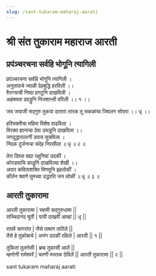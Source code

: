 ```yaml
---
slug: /sant-tukaram-maharaj-aarati
---
```


# श्री संत तुकाराम महाराज आरती

## प्रपंञ्चरचना सर्वहि भोगूनि त्यागिली

प्रपंञ्चरचना सर्वहि भोगूनि त्यागिली ।<br />
अनुतापाचे ज्वाळी देहबुद्धि हरविली ।। <br />वैराग्याची निष्ठा प्रगटुनि दाखविली ।<br />
अहंममता दवड्डुनि निजशान्ती वरिली ।। १ ।।

जय जयाजी सद्गुरु तुकया दातारा तारक तू सकळांचा जिवलग सोयरा ।। धृ ।।

हरिभक्तीचा महिमा विशेष वाढविला ।<br /> विरक्त ज्ञानाचा ठेवा उघडुनि दाखविला ।।<br />
जगदुद्धारालागीं उपाय सुचविला । <br />निंदक दुर्जनाचा संदेह निरसीला ॥ धृ ॥ २ ॥

तेरा दिवस वह्या रक्षुनियां उदकीं । <br />कोरड्याचि काढुनि दाखविल्या शेखी ।।<br />
अपार कविताशक्ति मिणवुनि इहलोकीं । <br />कीर्तन श्रवणे तुमच्या उद्धरति जन लोकीं ॥ धृ ॥ ३ ॥

## आरती तुकारामा

आरती तुकारामा | स्वामी सद्गुरुधामा ||<br />
सच्चिदानंद मूर्ती | पायी दाखवीं आम्हां || धृ ||

राघवें सागरांत | जैसे पाषाण तारिले ||<br />
तैसे हे तुकोबाचे | अभंग उदकीं रक्षिले | आरती || १ ||

तुकितां तुलनेसी | ब्रम्ह तुकासी आलें ||<br />
म्हणोनी रामेश्वरें | चरणी मस्तक ठेविलें || आरती तुकारामा || २ ||


<span class='index-text'> sant tukaram maharaj aarati </span>
